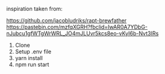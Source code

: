 inspiration taken from:

https://github.com/jacobludriks/rapt-brewfather
https://pastebin.com/mzfqXGRH?fbclid=IwAR0A7YDbG-nJubcu1gfWTgWrWRL_JO4mJLUvr5kcs8eo-vKyI6b-Nvt3IRs



1. Clone
2. Setup .env file
3. yarn install
4. npm run start
